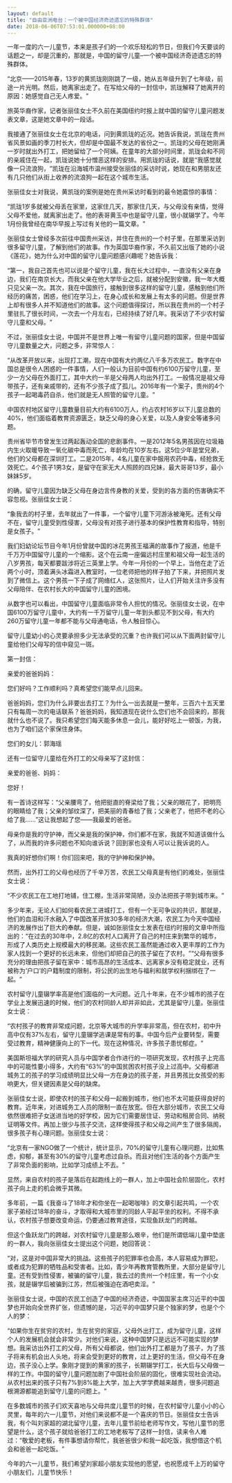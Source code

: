```yaml
---
layout: default
title: "自由亚洲电台：一个被中国经济奇迹遗忘的特殊群体"
date: 2018-06-06T07:53:01.000000+08:00
---
```


一年一度的六一儿童节，本来是孩子们的一个欢乐轻松的节日，但我们今天要谈的话题之一，却是沉重的，那就是，中国的留守儿童–一个被中国经济奇迹遗忘的特殊群体。

‌‌“北京——2015年春，13岁的黄凯珑刚刚跳了一级，她从五年级升到了七年级，前途一片光明。然后，她离家出走了。在写给父母的一封信中，凯珑解释了她离开的原因：她感觉自己无人疼爱。‌‌”

旅英华裔作家，记者张丽佳女士不久前在美国纽约时报上就中国的留守儿童问题发表文章，这是她文章中的一段话。

我接通了张丽佳女士在北京的电话，问到黄凯珑的近况。她告诉我说，凯珑在贵州省风景如画的季刀村长大，但却是中国最不发达的省份之一。凯珑的父母在她刚满一岁时就出外打工，把她留给了一个阿姨。在童年的大部分时间里，凯珑会和不同的亲戚住在一起，凯珑说她十分憎恶这样的安排。用凯珑的话说，就是‌‌“我感觉就像一只流浪狗，‌‌”凯珑在沿海城市温州接受张丽佳的采访时说，她现在和男朋友还有几只他们从街上收养的流浪狗一起在这个城市生活。

张丽佳女士对我说，黄凯珑的案例是她在贵州采访时看到的最令她震惊的事情：

‌‌“凯珑1岁多就被父母丢在家里，这家住几天，那家住几天，与父母没有亲情，觉得父母不爱他，就离家出走了。他的表哥黄玉中也是留守儿童，很小就辍学了。今年1月份我曾经在南华早报上写过有关他的一篇文章。‌‌”

张丽佳女士曾经多次前往中国贵州采访，并住在贵州的一个村子里，在那里采访到很多留守儿童，了解到他们的故事。作为英国华裔作家，不久前又出版了她的小说《莲花》，她为什么对中国的留守儿童问题感兴趣呢？她告诉我：

‌‌“第一，我自己首先也可以说是个留守儿童，我在长大过程中，一直没有父亲在身边，我们在南京长大，而我父亲在他大学毕业之后，就被分配到安徽，我一年大概只见父亲一次。其次，我在中国旅行，接触到很多这样的留守儿童，感触到他们所经历的痛苦，困惑，他们在学习上，在身心成长和发展上有太多的问题。但是世界上却有很多人并不知道他们的故事。这个问题值得探讨，所以我在贵州的一个村子里驻扎了很长时间，一次去一个月左右，已经持续了好几年。我采访了不少农村留守儿童和父母。‌‌”

不过，张丽佳女士说，中国并不是世界上唯一有留守儿童问题的国家，但是中国留守儿童数量之大，问题之多，非常惊人：

‌‌“从改革开放以来，出现打工潮，现在中国有大约两亿八千多万农民工。数字在中国总是很令人困惑的一件事情，人们一般认为目前中国有约6100万留守儿童，至少一方父母在外面打工，其中大约一半是父母两人均出外打工。一般情况是祖父母带孩子，还有亲戚带的，还有不少孩子成了孤儿。2016年有一个案子，贵州的4个孩子一起喝毒药自杀，他们就是无人照管的留守儿童。‌‌”

中国农村地区留守儿童数量目前大约有6100万人，约占农村16岁以下儿童总数的40%，他们面临着教育资源匮乏，缺乏父母的身心关爱，以及人身安全等诸多问题。

贵州省毕节市曾发生过两起轰动全国的悲剧事件。一是2012年5名男孩因在垃圾箱内生火取暖导致一氧化碳中毒而死亡，年龄均在10岁左右。这5位少年是堂兄弟，他们的父母都在深圳打工。二是2015年，4名儿童在家中服用农药中毒，经抢救无效死亡。4个孩子1男3女，是留守在家无大人照顾的四兄妹，最大哥哥13岁，最小妹妹5岁。

的确，留守儿童因为缺乏父母在身边言传身教的关爱，受到的各方面的伤害确实不容忽视。张丽佳女士说：

‌‌“象我去的村子里，去年就出了一件事，一个留守儿童下河游泳被淹死。还有父母不在，留守儿童受到性侵害，父母没有对孩子进行基本的保护性教育和指导，特别是女孩子。‌‌”

我们妇幼论坛节目今年1月份曾就中国的冰花男孩王福满的故事作了报道，他是千千万万中国留守儿童的一个缩影。这个在云南一座偏远村庄里和祖父母一起生活的八岁男孩，每天都要跋涉将近三英里上学。今年一月份的一个早上，当他在走了近两个小时，顶着满头冰霜进入教室时，一位老师把他的样子拍了下来，并把照片发到了微信上。这个男孩一下子成了网络红人，这张照片，让人们开始关注许多没有父母陪伴、在农村长大的中国留守儿童的困境。

从数字也可以看出，中国留守儿童面临非常令人担忧的情况。张丽佳女士说，在中国6100万留守儿童中，大约有一千万留守儿童一年到头都见不到父母，有大约260万留守儿童一年都不能与父母通电话，令人触目惊心。

留守儿童幼小的心灵要承担多少无法承受的沉重？也许我们可以从下面两封留守儿童给他们父母写的信中窥见一斑。

第一封信：

亲爱的爸爸妈妈：

您们好吗？工作顺利吗？真希望您们能早点儿回来。

爸爸妈妈，您们为什么非要出去打工？为什么一出去就是一整年，三百六十五天里只有每周一次的电话联系？爸爸妈妈，我知道现在说什么您们也不会回来的，那我就什么也不说了。我只希望您们每天能多休息一会儿，能好好吃上一顿饭，为我，也为了咱们这个家保住身体。

您们的女儿：郭海瑶

还有一位留守儿童给在外打工的父母亲写了这封信：

亲爱的爸爸、妈妈：

您好！

有一首诗这样写：‌‌“父亲腰弯了，他把挺直的脊梁给了我；父亲的眼花了，把明亮的眼睛给了我；父亲的邹纹深了，把美丽的青春给了我；父亲老了，他把不老的心给了我……‌‌”这让我想起了您——我最爱的爸爸。

母亲你是我的守护神，而父亲是我的保护神，你们都不在家，我就不知道该做什么了，从而我的许多问题也不知向谁诉说？回到家也没有人可以让我诉说的人。

我真的好想你们啊！你们回来吧，我的守护神和保护神。

然而，出外打工的父母也经历了千辛万苦，农民工父母真是有他们的难处，张丽佳女士说：

‌‌“不少农民工在工地打地铺，住工棚，生活非常简陋，没办法把孩子带到城市来。‌‌”

多少年来，无论人们如何看农民工进城打工，但有一个无可争议的共识，那就是，他们的血泪和汗水融入了中国改革开放30多年的经济大潮，农民工为今天中国经济的发展作出了巨大的奉献。但是，诚如张丽佳女士发表在纽约时报的文章中所指出的：‌‌“在过去的30年中，2.8亿的农村人口离开了自己的村庄来到繁华的城市，形成了人类历史上规模最大的移民潮。这些农民工虽然能通过收入更丰厚的工作为家人找到一个更好的长远未来，但他们却把自己的孩子留在了农村。‌‌”‌‌“父母有很多充分的理由把孩子留在家中：城市高昂的生活成本、远离家乡没有稳定就业，还有被称为‌‌‘户口’的户籍制度的限制，将公民的出生地与福利和就学权利捆绑在了一起。‌‌”

农村留守儿童辍学率高是他们面临的一大问题。近几十年来，在不少城市的孩子在学业上发展迅速的时候，他们的农村同龄人却并非如此，尤其是留守儿童。张丽佳女士说：

‌‌“农村孩子的教育非常成问题，北京等大城市的升学率非常高，但在农村，初中升高中仅有37%左右，留守儿童辍学逃课是常有的事。中国今后产业要转型，需要受过教育，精神健康向上的下一代。现在这种情况，许多孩子患忧郁症。‌‌”

美国斯坦福大学的研究人员与中国学者合作进行的一项研究发现，农村孩子上完高中的可能性要小得多，大约有‌‌“63%‌‌”的中国贫困农村孩子没上过高中。父母都进城务工的孩子的学习成绩明显比父母一方在身边的孩子差，并且男孩比女孩受的影响更大，但关键因素是父母的缺席。

张丽佳女士说，即使农村的孩子和父母一起搬到城市，他们也不太可能获得良好的教育。近年来，对进城务工人员的限制一直在放宽。但在大部分城市，农民工父母依然很难把子女送进当地的好学校，因为它们需要居住证、劳动和租房合同、纳税证明等文件。再加上很少与孩子交流，这样使得孩子和父母之间产生了很多隔阂，很多孩子有心理问题。张丽佳女士说：

‌‌“北京有一家NGO做了一个统计，统计显示，70%的留守儿童有心理问题，比如焦虑，抑郁，甚至有30%的留守儿童考虑过自杀。而且对他们生活的各个方面产生了非常负面的影响，比如学习成绩上不去。‌‌”

显然，来自农村的孩子是落后在起跑线上的一群人，加上中国社会阶层固化，农村孩子向上走的机会微乎其微。

多年前，一篇《我奋斗了18年才和你坐在一起喝咖啡》的文章引起共鸣，一个农家子弟经过18年的奋斗，才取得和大城市里的同龄人平起平坐的权利。不得不承认，农村孩子想要改变命运，仍要通过教育途径，实现鱼跃龙门的跨越。

但这个鱼跃龙门的跨越，对农村留守儿童是那么艰辛，他们是所谓低端儿童中垫底的一群人，我向张丽佳女士提出这个问题，她回答说：

‌‌“对，这是对中国非常大的挑战。这些孩子的犯罪率也会高，本人容易成为罪犯，或者成为犯罪的牺牲品和受害者。比如，青少年再教育管教所里，大部分是留守儿童。还有受到性侵害，被骗的留守儿童，我去过的贵州一个村庄里，有一个小女孩，就是辍学后被骗到江苏，然后被强迫在酒吧卖淫。‌‌”

张丽佳女士说，中国的农民工创造了中国的经济奇迹，中国国家主席习近平的中国梦也开始向全世界扩张，但遗憾的是，习近平的中国梦只是个独家的梦，也是个个人的梦：

‌‌“如果你生在贫穷的农村，生在贫穷的家庭，父母外出打工，成为留守儿童，这样个人的发展机会就会非常少。对他们来说，这种中国梦只是远远不可能实现的梦想。我采访出外打工的父母，所有父母都说，他们出外打工都是为了孩子，为了孩子将来有机会出人头地，将来会受到更好的教育，过上更好的生活，但父母不在身边，孩子没心上学。象刚才提到的黄家的孩子，长期辍学打工，长大后与父母做一样的工作。中国的留守儿童问题加剧了中国社会阶层的固化，很难实现社会流动。从农村出来的孩子只有7%到8%能上大学，加上大学学费越来越贵，很多问题追根溯源都能追到留守儿童的问题上。‌‌”

在多数城市的孩子们欢天喜地与父母共度儿童节的时候，在农村留守儿童小小的心灵里，每年的六一儿童节，对他们来说都不是一个喜庆的节日。张丽佳女士告诉我，有个叫刘家超的湖北留守儿童，去年儿童节前给老师写作文，写他儿童节的愿望是什么，这个孩子就给爸爸打工的工地老板写了这样一封信，读来令人难过：‌‌“敬爱的老板，有件事想请你帮忙，我爸爸很少和我一起吃饭，我想借这个机会和爸爸一起吃饭。‌‌”

今年的六一儿童节，我们希望刘家超小朋友实现他的愿望，也祝愿成千上万的留守小朋友们，儿童节快乐！

